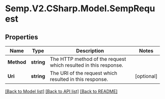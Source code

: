# Semp.V2.CSharp.Model.SempRequest
## Properties

Name | Type | Description | Notes
------------ | ------------- | ------------- | -------------
**Method** | **string** | The HTTP method of the request which resulted in this response. | 
**Uri** | **string** | The URI of the request which resulted in this response. | [optional] 

[[Back to Model list]](../README.md#documentation-for-models) [[Back to API list]](../README.md#documentation-for-api-endpoints) [[Back to README]](../README.md)

